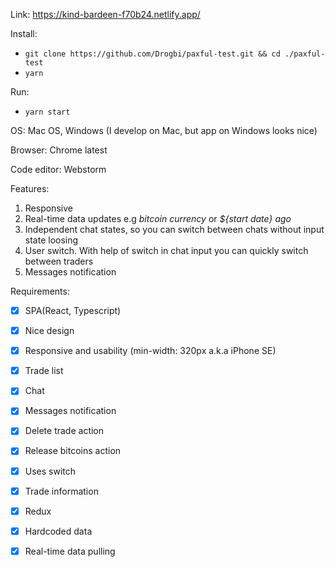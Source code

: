 Link: https://kind-bardeen-f70b24.netlify.app/

Install: 
* ```git clone https://github.com/Drogbi/paxful-test.git && cd ./paxful-test```
* ```yarn```

Run: 
* ```yarn start```

OS: Mac OS, Windows (I develop on Mac, but app on Windows looks nice)

Browser: Chrome latest

Code editor: Webstorm

Features: 
1. Responsive
2. Real-time data updates e.g *bitcoin currency* or *${start date} ago*
3. Independent chat states, so you can switch between chats without input state loosing
4. User switch. With help of switch in chat input you can quickly switch between traders
5. Messages notification

Requirements: 
- [x] SPA(React, Typescript)
- [x] Nice design
- [x] Responsive and usability (min-width: 320px a.k.a iPhone SE)
- [x] Trade list
- [x] Chat
- [x] Messages notification
- [x] Delete trade action
- [x] Release bitcoins action
- [x] Uses switch
- [x] Trade information
- [x] Redux
- [x] Hardcoded data
- [x] Real-time data pulling


